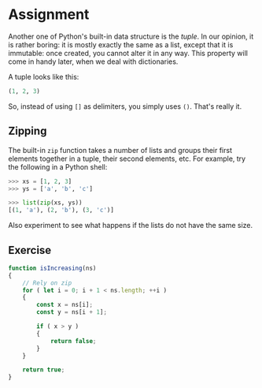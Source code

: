 # Assignment

Another one of Python's built-in data structure is the *tuple*.
In our opinion, it is rather boring: it is mostly exactly the same
as a list, except that it is immutable: once created, you cannot alter
it in any way. This property will come in handy later, when we
deal with dictionaries.

A tuple looks like this:

```python
(1, 2, 3)
```

So, instead of using `[]` as delimiters, you simply uses `()`. That's really it.

## Zipping

The built-in `zip` function takes a number of lists and
groups their first elements together in a tuple, their second elements, etc.
For example, try the following in a Python shell:

```python
>>> xs = [1, 2, 3]
>>> ys = ['a', 'b', 'c']

>>> list(zip(xs, ys))
[(1, 'a'), (2, 'b'), (3, 'c')]
```

Also experiment to see what happens if the lists do not have the same size.

## Exercise

```javascript
function isIncreasing(ns)
{
    // Rely on zip
    for ( let i = 0; i + 1 < ns.length; ++i )
    {
        const x = ns[i];
        const y = ns[i + 1];

        if ( x > y )
        {
            return false;
        }
    }

    return true;
}
```

